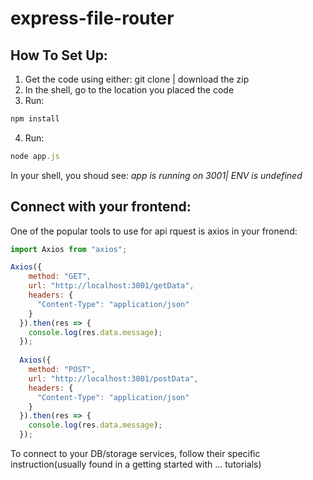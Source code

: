 # express-file-router

## How To Set Up:

1. Get the code using either: git clone | download the zip
2. In the shell, go to the location you placed the code
3. Run:
```javascript
npm install 
```

4. Run:
```javascript
node app.js
```

In your shell, you shoud see: *app is running on 3001| ENV is undefined*


## Connect with your frontend:

One of the popular tools to use for api rquest is axios
in your fronend:

```javascript
import Axios from "axios";

Axios({
    method: "GET",
    url: "http://localhost:3001/getData",
    headers: {
      "Content-Type": "application/json"
    }
  }).then(res => {
    console.log(res.data.message);
  });
  
  Axios({
    method: "POST",
    url: "http://localhost:3001/postData",
    headers: {
      "Content-Type": "application/json"
    }
  }).then(res => {
    console.log(res.data.message);
  });
```

To connect to your DB/storage services, follow their specific instruction(usually found in a getting started with ... tutorials)
